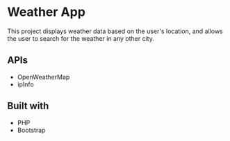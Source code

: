 # Weather App
This project displays weather data based on the user's location, and allows the user to search for the weather in any other city.

## APIs
- OpenWeatherMap 
- ipInfo 

## Built with
- PHP
- Bootstrap
